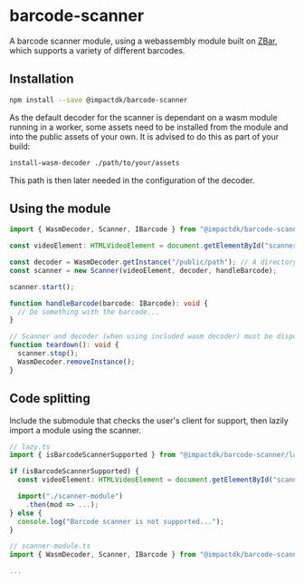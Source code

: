 # barcode-scanner
A barcode scanner module, using a webassembly module built on [ZBar](https://github.com/ZBar/ZBar), which supports a variety of different barcodes.

## Installation
```bash
npm install --save @impactdk/barcode-scanner
```

As the default decoder for the scanner is dependant on a wasm module running in a worker, some assets need to be installed from the module and into the public assets of your own. It is advised to do this as part of your build:

```bash
install-wasm-decoder ./path/to/your/assets
```

This path is then later needed in the configuration of the decoder.

## Using the module
```ts
import { WasmDecoder, Scanner, IBarcode } from "@impactdk/barcode-scanner";

const videoElement: HTMLVideoElement = document.getElementById("scanner-video");

const decoder = WasmDecoder.getInstance("/public/path"); // A directory where the installed wasm decoder assets are made publicly available.
const scanner = new Scanner(videoElement, decoder, handleBarcode);

scanner.start();

function handleBarcode(barcode: IBarcode): void {
  // Do something with the barcode...
}

// Scanner and decoder (when using included wasm decoder) must be disposed of properly to stop underlying running processes.
function teardown(): void {
  scanner.stop();
  WasmDecoder.removeInstance();
}
```

## Code splitting
Include the submodule that checks the user's client for support, then lazily import a module using the scanner.

```ts
// lazy.ts
import { isBarcodeScannerSupported } from "@impactdk/barcode-scanner/lazy";

if (isBarcodeScannerSupported) {
  const videoElement: HTMLVideoElement = document.getElementById("scanner-video");

  import("./scanner-module")
    .then(mod => ...);
} else {
  console.log("Barcode scanner is not supported...");
}

// scanner-module.ts
import { WasmDecoder, Scanner, IBarcode } from "@impactdk/barcode-scanner";

...
```
